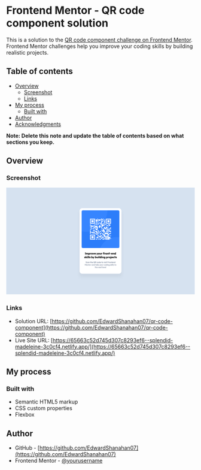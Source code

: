 # Frontend Mentor - QR code component solution

This is a solution to the [QR code component challenge on Frontend Mentor](https://www.frontendmentor.io/challenges/qr-code-component-iux_sIO_H). Frontend Mentor challenges help you improve your coding skills by building realistic projects.

## Table of contents

- [Overview](#overview)
  - [Screenshot](#screenshot)
  - [Links](#links)
- [My process](#my-process)
  - [Built with](#built-with)
- [Author](#author)
- [Acknowledgments](#acknowledgments)

**Note: Delete this note and update the table of contents based on what sections you keep.**

## Overview

### Screenshot

![](./design/screenshot.png)

### Links

- Solution URL: [https://github.com/EdwardShanahan07/qr-code-component](https://github.com/EdwardShanahan07/qr-code-component)
- Live Site URL: [https://65663c52d745d307c8293ef6--splendid-madeleine-3c0cf4.netlify.app/](https://65663c52d745d307c8293ef6--splendid-madeleine-3c0cf4.netlify.app/)

## My process

### Built with

- Semantic HTML5 markup
- CSS custom properties
- Flexbox

## Author

- GitHub - [https://github.com/EdwardShanahan07](https://github.com/EdwardShanahan07)
- Frontend Mentor - [@yourusername](https://www.frontendmentor.io/profile/EdwardShanahan07)
